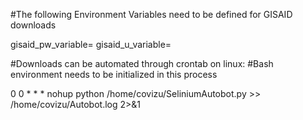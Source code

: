 #The following Environment Variables need to be defined for GISAID downloads

gisaid_pw_variable=
gisaid_u_variable=

#Downloads can be automated through crontab on linux:
#Bash environment needs to be initialized in this process

0 0 * * * nohup python /home/covizu/SeliniumAutobot.py >> /home/covizu/Autobot.log 2>&1
